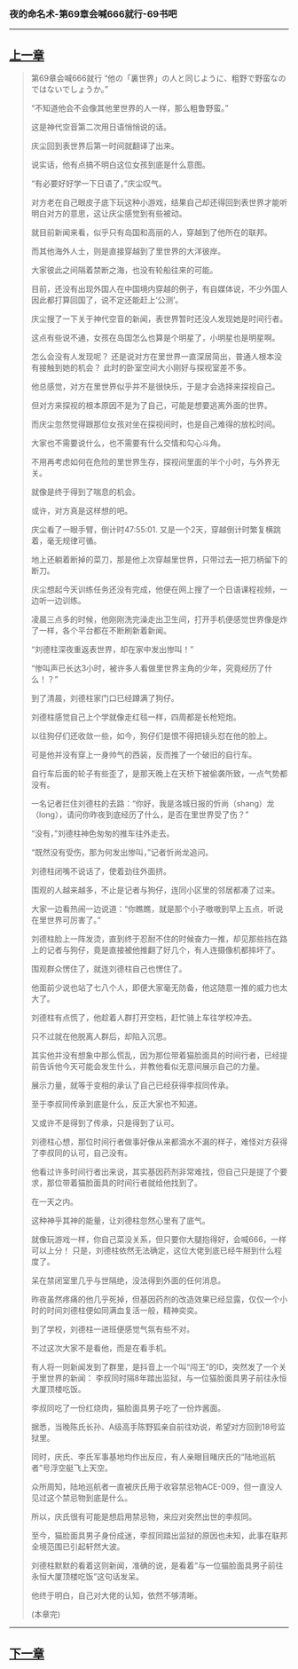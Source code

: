### 夜的命名术-第69章会喊666就行-69书吧

--------
[上一章](./fdf5c7e946b68f8f7fafcf760d076f7f.md)
--------


>
>
>
>第69章会喊666就行
>“他の「裏世界」の人と同じように、粗野で野蛮なのではないでしょうか。”
>
>“不知道他会不会像其他里世界的人一样，那么粗鲁野蛮。”
>
>这是神代空音第二次用日语悄悄说的话。
>
>庆尘回到表世界后第一时间就翻译了出来。
>
>说实话，他有点搞不明白这位女孩到底是什么意图。
>
>“有必要好好学一下日语了，”庆尘叹气。
>
>对方老在自己眼皮子底下玩这种小游戏，结果自己却还得回到表世界才能听明白对方的意思，这让庆尘感觉到有些被动。
>
>就目前新闻来看，似乎只有岛国和高丽的人，穿越到了他所在的联邦。
>
>而其他海外人士，则是直接穿越到了里世界的大洋彼岸。
>
>大家彼此之间隔着禁断之海，也没有轮船往来的可能。
>
>目前，还没有出现外国人在中国境内穿越的例子，有自媒体说，不少外国人因此都打算回国了，说不定还能赶上‘公测’。
>
>庆尘搜了一下关于神代空音的新闻，表世界暂时还没人发现她是时间行者。
>
>这点有些说不通，女孩在岛国怎么也算是个明星了，小明星也是明星啊。
>
>怎么会没有人发现呢？
>还是说对方在里世界一直深居简出，普通人根本没有接触到她的机会？
>此时的卧室空间大小刚好与探视室差不多。
>
>他总感觉，对方在里世界似乎并不是很快乐，于是才会选择来探视自己。
>
>但对方来探视的根本原因不是为了自己，可能是想要逃离外面的世界。
>
>而庆尘忽然觉得跟那位女孩对坐在探视间时，也是自己难得的放松时间。
>
>大家也不需要说什么，也不需要有什么交情和勾心斗角。
>
>不用再考虑如何在危险的里世界生存，探视间里面的半个小时，与外界无关。
>
>就像是终于得到了喘息的机会。
>
>或许，对方真是这样想的吧。
>
>庆尘看了一眼手臂，倒计时47:55:01.
>又是一个2天，穿越倒计时繁复横跳着，毫无规律可循。
>
>地上还躺着断掉的菜刀，那是他上次穿越里世界，只带过去一把刀柄留下的断刀。
>
>庆尘想起今天训练任务还没有完成，他便在网上搜了一个日语课程视频，一边听一边训练。
>
>凌晨三点多的时候，他刚刚洗完澡走出卫生间，打开手机便感觉世界像是炸了一样，各个平台都在不断刷新着新闻。
>
>“刘德柱深夜重返表世界，却在家中发出惨叫！”
>
>“惨叫声已长达3小时，被许多人看做里世界主角的少年，究竟经历了什么！？”
>
>到了清晨，刘德柱家门口已经蹲满了狗仔。
>
>刘德柱感觉自己上个学就像走红毯一样，四周都是长枪短炮。
>
>以往狗仔们还收敛一些，如今，狗仔们是恨不得把镜头怼在他的脸上。
>
>可是他并没有穿上一身帅气的西装，反而推了一个破旧的自行车。
>
>自行车后面的轮子有些歪了，是那天晚上在天桥下被偷袭所致，一点气势都没有。
>
>一名记者拦住刘德柱的去路：“你好，我是洛城日报的忻尚（shang）龙（long），请问你昨夜到底经历了什么，是否在里世界受了伤？”
>
>“没有，”刘德柱神色匆匆的推车往外走去。
>
>“既然没有受伤，那为何发出惨叫，”记者忻尚龙追问。
>
>刘德柱闭嘴不说话了，使着劲往外面挤。
>
>围观的人越来越多，不止是记者与狗仔，连同小区里的邻居都凑了过来。
>
>大家一边看热闹一边说道：“你瞧瞧，就是那个小子嗷嗷到早上五点，听说在里世界可厉害了。”
>
>刘德柱脸上一阵发烫，直到终于忍耐不住的时候奋力一推，却见那些挡在路上的记者与狗仔，竟是直接被他推翻了好几个，有人连摄像机都摔坏了。
>
>围观群众愣住了，就连刘德柱自己也愣住了。
>
>他面前少说也站了七八个人，即便大家毫无防备，他这随意一推的威力也太大了。
>
>刘德柱有点慌了，他趁着人群打开空档，赶忙骑上车往学校冲去。
>
>只不过就在他脱离人群后，却陷入沉思。
>
>其实他并没有想象中那么慌乱，因为那位带着猫脸面具的时间行者，已经提前告诉他今天可能会发生什么，并教他看似无意间展示自己的力量。
>
>展示力量，就等于变相的承认了自己已经获得李叔同传承。
>
>至于李叔同传承到底是什么，反正大家也不知道。
>
>又或许不是得到了传承，只是得到了认可。
>
>刘德柱心想，那位时间行者做事好像从来都滴水不漏的样子，难怪对方获得了李叔同的认可，自己没有。
>
>他看过许多时间行者出来说，其实基因药剂非常难找，但自己只是提了个要求，那位带着猫脸面具的时间行者就给他找到了。
>
>在一天之内。
>
>这种神乎其神的能量，让刘德柱忽然心里有了底气。
>
>就像玩游戏一样，你自己菜没关系，但只要你大腿抱得好，会喊666，一样可以上分！
>只是，刘德柱依然无法确定，这位大佬到底已经牛掰到什么程度了。
>
>呆在禁闭室里几乎与世隔绝，没法得到外面的任何消息。
>
>昨夜虽然疼痛的他几乎死掉，但基因药剂的改造效果已经显露，仅仅一个小时的时间刘德柱便如同满血复活一般，精神奕奕。
>
>到了学校，刘德柱一进班便感觉气氛有些不对。
>
>不过这次大家不是看他，而是在看手机。
>
>有人将一则新闻发到了群里，是抖音上一个叫“闯王”的ID，突然发了一个关于里世界的新闻：
>李叔同时隔8年踏出监狱，与一位猫脸面具男子前往永恒大厦顶楼吃饭。
>
>李叔同吃了一份红烧肉，猫脸面具男子吃了一份炸酱面。
>
>据悉，当晚陈氏长孙、A级高手陈野狐亲自前往劝说，希望对方回到18号监狱里。
>
>同时，庆氏、李氏军事基地均作出反应，有人亲眼目睹庆氏的“陆地巡航者”号浮空艇飞上天空。
>
>众所周知，陆地巡航者一直被庆氏用于收容禁忌物ACE-009，但一直没人见过这个禁忌物到底是什么。
>
>所以，庆氏很有可能是想启用禁忌物，来应对突然出世的李叔同。
>
>至今，猫脸面具男子身份成迷，李叔同踏出监狱的原因也未知，此事在联邦全境范围已引起轩然大波。
>
>刘德柱默默的看着这则新闻，准确的说，是看着“与一位猫脸面具男子前往永恒大厦顶楼吃饭”这句话发呆。
>
>他终于明白，自己对大佬的认知，依然不够清晰。
>
>(本章完)
>
>

--------
[下一章](./e0ea36ec2043f4e97451badf7e4c0eb4.md)
--------

